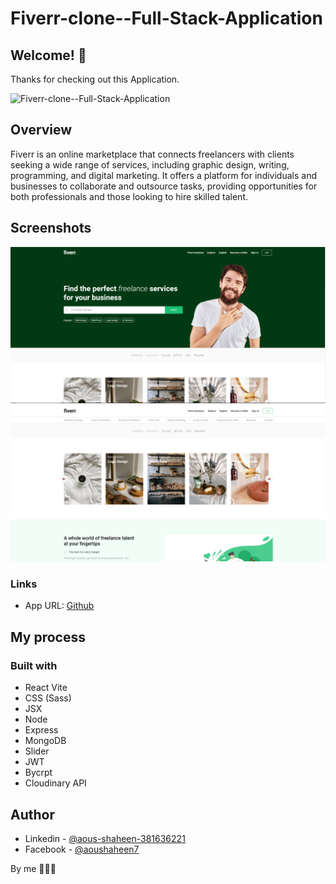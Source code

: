 # Fiverr-clone--Full-Stack-Application

## Welcome! 👋

Thanks for checking out this Application.

![Fiverr-clone--Full-Stack-Application](./showcase/web-view03.gif)

## Overview
Fiverr is an online marketplace that connects freelancers with clients seeking a wide range of services, including graphic design, writing, programming, and digital marketing. It offers a platform for individuals and businesses to collaborate and outsource tasks, providing opportunities for both professionals and those looking to hire skilled talent.

## Screenshots

![Fiverr-clone--Full-Stack-Application](./showcase/web-view01.png)
![Fiverr-clone--Full-Stack-Application](./showcase/web-view02.png)

### Links

- App URL: [Github](https://github.com/shaheen7a/Fiverr-clone--Full-Stack-Application)

## My process

### Built with

- React Vite
- CSS (Sass)
- JSX
- Node
- Express
- MongoDB
- Slider
- JWT
- Bycrpt
- Cloudinary API


## Author

- Linkedin - [@aous-shaheen-381636221](https://www.linkedin.com/in/shaheen2001/)
- Facebook - [@aoushaheen7](https://www.facebook.com/shaheen72001/)

By me 🚀🚀🚀
